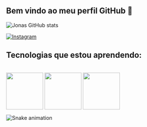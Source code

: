 ## Bem vindo ao meu perfil GitHub 👋
![Jonas GitHub stats](https://github-readme-stats.vercel.app/api?username=Jonaskest&show_icons=true&theme=dark)

[![Instagram](https://img.shields.io/badge/Instagram-E4405F?style=for-the-badge&logo=instagram&logoColor=white)](https://www.instagram.com/jonassantosks/)


## Tecnologias que estou aprendendo: 
<div style="display: inline_block"><br>
  <img src="https://cdn.jsdelivr.net/gh/devicons/devicon/icons/html5/html5-original.svg" alt="" align="center" width="100px" />  
  <img src="https://cdn.jsdelivr.net/gh/devicons/devicon/icons/css3/css3-original.svg" alt="" align="center" width="100px" />
  <img src="https://cdn.jsdelivr.net/gh/devicons/devicon/icons/javascript/javascript-original.svg" alt="" align="center" width="100px"/> 
</div> 

![Snake animation](https://github.com/seu-usuário-aqui/https://github.com/Jonaskest/blob/output/github-contribution-grid-snake.svg)



